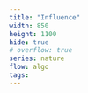 ```yaml
---
title: "Influence"
width: 850
height: 1100
hide: true
# overflow: true
series: nature
flow: algo
tags:
---
```

